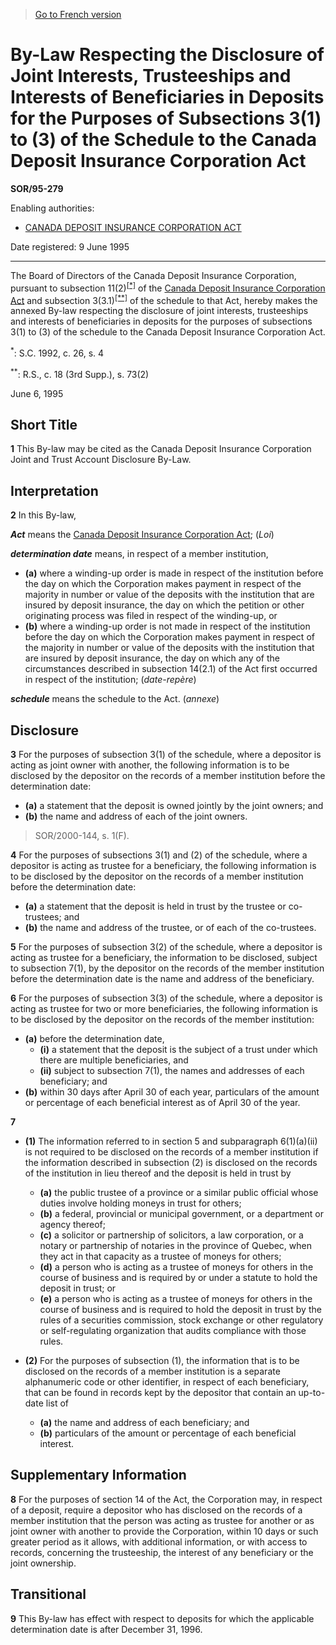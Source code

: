 > [Go to French version](/fr/Règlements/Décrets,%20ordonnances%20et%20règlements%20statutaires/95/279.md)

# By-Law Respecting the Disclosure of Joint Interests, Trusteeships and Interests of Beneficiaries in Deposits for the Purposes of Subsections 3(1) to (3) of the Schedule to the Canada Deposit Insurance Corporation Act

**SOR/95-279**

Enabling authorities: 
- [CANADA DEPOSIT INSURANCE CORPORATION ACT](/en/Acts/Revised%20Statutes%20of%20Canada/C/C-3.md)

Date registered: 9 June 1995

----------

The Board of Directors of the Canada Deposit Insurance Corporation, pursuant to subsection 11(2)<sup><a href='#fn_SOR-95-279_e_hq_6346'>[*]</a></sup> of the [Canada Deposit Insurance Corporation Act](/en/Acts/Revised%20Statutes%20of%20Canada/C/C-3.md) and subsection 3(3.1)<sup><a href='#fn_SOR-95-279_e_hq_6347'>[**]</a></sup> of the schedule to that Act, hereby makes the annexed By-law respecting the disclosure of joint interests, trusteeships and interests of beneficiaries in deposits for the purposes of subsections 3(1) to (3) of the schedule to the Canada Deposit Insurance Corporation Act.

<a name='fn_SOR-95-279_e_hq_6346'><sup>*</sup></a>: S.C. 1992, c. 26, s. 4<br />

<a name='fn_SOR-95-279_e_hq_6347'><sup>**</sup></a>: R.S., c. 18 (3rd Supp.), s. 73(2)<br />

June 6, 1995




## Short Title


**1** This By-law may be cited as the Canada Deposit Insurance Corporation Joint and Trust Account Disclosure By-Law.




## Interpretation


**2** In this By-law,

***Act*** means the [Canada Deposit Insurance Corporation Act](/en/Acts/Revised%20Statutes%20of%20Canada/C/C-3.md); (*Loi*)

***determination date*** means, in respect of a member institution,
- **(a)** where a winding-up order is made in respect of the institution before the day on which the Corporation makes payment in respect of the majority in number or value of the deposits with the institution that are insured by deposit insurance, the day on which the petition or other originating process was filed in respect of the winding-up, or
- **(b)** where a winding-up order is not made in respect of the institution before the day on which the Corporation makes payment in respect of the majority in number or value of the deposits with the institution that are insured by deposit insurance, the day on which any of the circumstances described in subsection 14(2.1) of the Act first occurred in respect of the institution; (*date-repère*)

***schedule*** means the schedule to the Act. (*annexe*)




## Disclosure


**3** For the purposes of subsection 3(1) of the schedule, where a depositor is acting as joint owner with another, the following information is to be disclosed by the depositor on the records of a member institution before the determination date:
- **(a)** a statement that the deposit is owned jointly by the joint owners; and
- **(b)** the name and address of each of the joint owners.
> SOR/2000-144, s. 1(F).




**4** For the purposes of subsections 3(1) and (2) of the schedule, where a depositor is acting as trustee for a beneficiary, the following information is to be disclosed by the depositor on the records of a member institution before the determination date:
- **(a)** a statement that the deposit is held in trust by the trustee or co-trustees; and
- **(b)** the name and address of the trustee, or of each of the co-trustees.



**5** For the purposes of subsection 3(2) of the schedule, where a depositor is acting as trustee for a beneficiary, the information to be disclosed, subject to subsection 7(1), by the depositor on the records of the member institution before the determination date is the name and address of the beneficiary.



**6** For the purposes of subsection 3(3) of the schedule, where a depositor is acting as trustee for two or more beneficiaries, the following information is to be disclosed by the depositor on the records of the member institution:
- **(a)** before the determination date,
	- **(i)** a statement that the deposit is the subject of a trust under which there are multiple beneficiaries, and
	- **(ii)** subject to subsection 7(1), the names and addresses of each beneficiary; and
- **(b)** within 30 days after April 30 of each year, particulars of the amount or percentage of each beneficial interest as of April 30 of the year.



**7** 

- **(1)** The information referred to in section 5 and subparagraph 6(1)(a)(ii) is not required to be disclosed on the records of a member institution if the information described in subsection (2) is disclosed on the records of the institution in lieu thereof and the deposit is held in trust by
	- **(a)** the public trustee of a province or a similar public official whose duties involve holding moneys in trust for others;
	- **(b)** a federal, provincial or municipal government, or a department or agency thereof;
	- **(c)** a solicitor or partnership of solicitors, a law corporation, or a notary or partnership of notaries in the province of Quebec, when they act in that capacity as a trustee of moneys for others;
	- **(d)** a person who is acting as a trustee of moneys for others in the course of business and is required by or under a statute to hold the deposit in trust; or
	- **(e)** a person who is acting as a trustee of moneys for others in the course of business and is required to hold the deposit in trust by the rules of a securities commission, stock exchange or other regulatory or self-regulating organization that audits compliance with those rules.

- **(2)** For the purposes of subsection (1), the information that is to be disclosed on the records of a member institution is a separate alphanumeric code or other identifier, in respect of each beneficiary, that can be found in records kept by the depositor that contain an up-to-date list of
	- **(a)** the name and address of each beneficiary; and
	- **(b)** particulars of the amount or percentage of each beneficial interest.




## Supplementary Information


**8** For the purposes of section 14 of the Act, the Corporation may, in respect of a deposit, require a depositor who has disclosed on the records of a member institution that the person was acting as trustee for another or as joint owner with another to provide the Corporation, within 10 days or such greater period as it allows, with additional information, or with access to records, concerning the trusteeship, the interest of any beneficiary or the joint ownership.




## Transitional


**9** This By-law has effect with respect to deposits for which the applicable determination date is after December 31, 1996.


